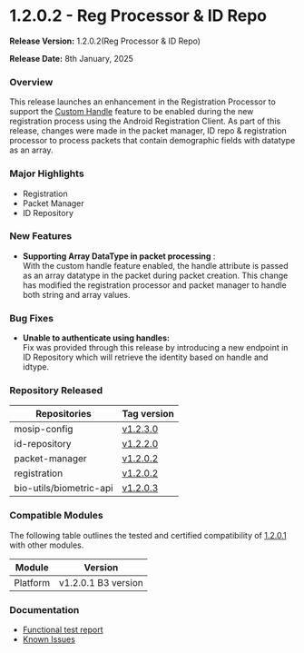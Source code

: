 # 1.2.0.2 - Reg Processor & ID Repo

**Release Version:** 1.2.0.2(Reg Processor & ID Repo)

**Release Date:** 8th January, 2025

### **Overview**

This release launches an enhancement in the Registration Processor to support the [Custom Handle](https://docs.mosip.io/1.2.0/modules/id-repository/custom-handle) feature to be enabled during the new registration process using the Android Registration Client. As part of this release, changes were made in the packet manager, ID repo & registration processor to process packets that contain demographic fields with datatype as an array.

### **Major Highlights**

* Registration
* Packet Manager
* ID Repository

### **New Features**

* **Supporting Array DataType in packet processing** :\
  With the custom handle feature enabled, the handle attribute is passed as an array datatype in the packet during packet creation. This change has modified the registration processor and packet manager to handle both string and array values.&#x20;

### **Bug Fixes**

* **Unable to authenticate using handles:**\
  Fix was provided through this release by introducing a new endpoint in ID Repository which will retrieve the identity based on handle and idtype.

### **Repository Released**

| Repositories            | Tag version                                                       |
| ----------------------- | ----------------------------------------------------------------- |
| mosip-config            | [v1.2.3.0](https://github.com/mosip/mosip-config/tree/v1.2.3.0)   |
| id-repository           | [v1.2.2.0](https://github.com/mosip/id-repository/tree/v1.2.2.0)  |
| packet-manager          | [v1.2.0.2](https://github.com/mosip/packet-manager/tree/v1.2.0.2) |
| registration            | [v1.2.0.2](https://github.com/mosip/registration/tree/v1.2.0.2)   |
| bio-utils/biometric-api | [v1.2.0.3](https://github.com/mosip/bio-utils/tree/v1.2.0.3)      |

### **Compatible Modules**

The following table outlines the tested and certified compatibility of [1.2.0.1](../release-notes-1.2.0.1/) with other modules.

| Module    | Version                |
| --------- | ---------------------- |
|  Platform |    v1.2.0.1 B3 version |

### Documentation

* [Functional test report](https://docs.mosip.io/1.2.0/releases/1.2.0.2-reg-processor-and-id-repo/test-report)
* [Known Issues](https://mosip.atlassian.net/issues/?jql=labels%20%3D%20%22known-issue-1.2.0.2%22)
